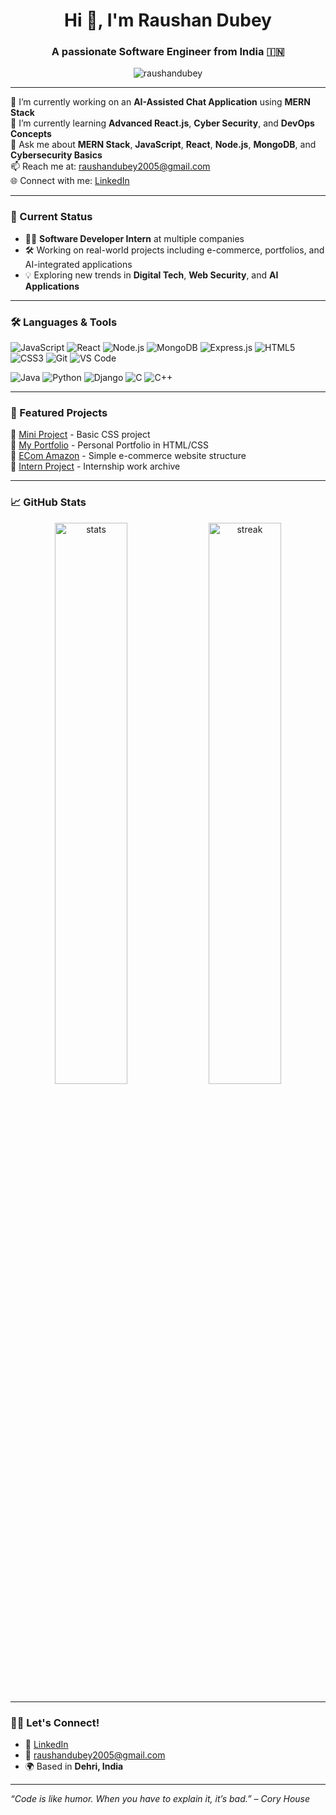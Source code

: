 
<h1 align="center">Hi 👋, I'm Raushan Dubey</h1>
<h3 align="center">A passionate Software Engineer from India 🇮🇳</h3>

<p align="center">
  <img src="https://komarev.com/ghpvc/?username=raushandubey&label=Profile%20views&color=0e75b6&style=flat" alt="raushandubey" />
</p>

---

🔭 I’m currently working on an **AI-Assisted Chat Application** using **MERN Stack**  
🌱 I’m currently learning **Advanced React.js**, **Cyber Security**, and **DevOps Concepts**  
💬 Ask me about **MERN Stack**, **JavaScript**, **React**, **Node.js**, **MongoDB**, and **Cybersecurity Basics**  
📫 Reach me at: [raushandubey2005@gmail.com](mailto:raushandubey2005@gmail.com)  
🌐 Connect with me: [LinkedIn](https://linkedin.com/in/raushan-dubey01)

---

### 💼 Current Status

- 🧑‍💻 **Software Developer Intern** at multiple companies  
- 🛠️ Working on real-world projects including e-commerce, portfolios, and AI-integrated applications  
- 💡 Exploring new trends in **Digital Tech**, **Web Security**, and **AI Applications**

---

### 🛠️ Languages & Tools

![JavaScript](https://img.shields.io/badge/-JavaScript-black?style=flat-square&logo=javascript)
![React](https://img.shields.io/badge/-React-black?style=flat-square&logo=react)
![Node.js](https://img.shields.io/badge/-Node.js-black?style=flat-square&logo=node.js)
![MongoDB](https://img.shields.io/badge/-MongoDB-black?style=flat-square&logo=mongodb)
![Express.js](https://img.shields.io/badge/-Express-black?style=flat-square&logo=express)
![HTML5](https://img.shields.io/badge/-HTML5-black?style=flat-square&logo=html5)
![CSS3](https://img.shields.io/badge/-CSS3-black?style=flat-square&logo=css3)
![Git](https://img.shields.io/badge/-Git-black?style=flat-square&logo=git)
![VS Code](https://img.shields.io/badge/-VSCode-black?style=flat-square&logo=visual-studio-code)

<!-- Added Languages -->
![Java](https://images.app.goo.gl/bJmmsZros7zWpqix6)
![Python](https://img.shields.io/badge/-Python-black?style=flat-square&logo=python)
![Django](https://img.shields.io/badge/-Django-black?style=flat-square&logo=django)
![C](https://img.shields.io/badge/-C-black?style=flat-square&logo=c)
![C++](https://img.shields.io/badge/-C++-black?style=flat-square&logo=c%2B%2B)

---

### 📂 Featured Projects

🔹 [Mini Project](https://github.com/raushandubey/mini-project) - Basic CSS project  
🔹 [My Portfolio](https://github.com/raushandubey/myPortfolio1) - Personal Portfolio in HTML/CSS  
🔹 [ECom Amazon](https://github.com/raushandubey/EComAmazon) - Simple e-commerce website structure  
🔹 [Intern Project](https://github.com/raushandubey/intern-project) - Internship work archive

---

### 📈 GitHub Stats

<p align="center">
  <img src="https://github-readme-stats.vercel.app/api?username=raushandubey&show_icons=true&theme=radical" alt="stats" width="48%"/> 
  <img src="https://github-readme-streak-stats.herokuapp.com/?user=raushandubey&theme=radical" alt="streak" width="48%"/>
</p>

---

### 🙋‍♂️ Let's Connect!

- 💼 [LinkedIn](https://linkedin.com/in/raushan-dubey01)  
- 📧 [raushandubey2005@gmail.com](mailto:raushandubey2005@gmail.com)  
- 🌍 Based in **Dehri, India**

---

_“Code is like humor. When you have to explain it, it’s bad.” – Cory House_

